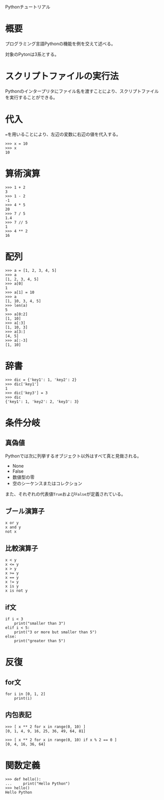 Pythonチュートリアル

# 概要
プログラミング言語Pythonの機能を例を交えて述べる。

対象のPytonは3系とする。

# スクリプトファイルの実行法
Pythonのインタープリタにファイル名を渡すことにより、スクリプトファイルを実行することができる。

# 代入
`=`を用いることにより、左辺の変数に右辺の値を代入する。

    >>> x = 10
    >>> x
    10

# 算術演算

    >>> 1 + 2
    3
    >>> 1 - 2
    -1
    >>> 4 * 5
    20
    >>> 7 / 5
    1.4
    >>> 7 // 5
    1
    >>> 4 ** 2
    16

# 配列

    >>> a = [1, 2, 3, 4, 5]
    >>> a
    [1, 2, 3, 4, 5]
    >>> a[0]
    1
    >>> a[1] = 10
    >>> a
    [1, 10, 3, 4, 5]
    >>> len(a)
    5
    >>> a[0:2]
    [1, 10]
    >>> a[:3]
    [1, 10, 3]
    >>> a[3:]
    [4, 5]
    >>> a[:-3]
    [1, 10]

# 辞書

    >>> dic = {'key1': 1, 'key2': 2}
    >>> dic['key1']
    1
    >>> dic['key3'] = 3
    >>> dic
    {'key1': 1, 'key2': 2, 'key3': 3}

# 条件分岐
## 真偽値
Pythonでは次に列挙するオブジェクト以外はすべて真と見做される。

- None
- False
- 数値型の零
- 空のシーケンスまたはコレクション

また、それぞれの代表値`True`および`False`が定義されている。

## ブール演算子

    x or y
    x and y
    not x

## 比較演算子

    x < y
    x <= y
    x > y
    x >= y
    x == y
    x != y
    x is y
    x is not y

## if文

    if i < 3
        print("smaller than 3")
    elif i < 5:
        print("3 or more but smaller than 5")
    else:
        print("greater than 5")

# 反復
## for文

    for i in [0, 1, 2]
        print(i)

## 内包表記

    >>> [ x ** 2 for x in range(0, 10) ]
    [0, 1, 4, 9, 16, 25, 36, 49, 64, 81]

    >>> [ x ** 2 for x in range(0, 10) if x % 2 == 0 ]
    [0, 4, 16, 36, 64]

# 関数定義

    >>> def hello():
    ...     print("Hello Python")
    >>> hello()
    Hello Python
